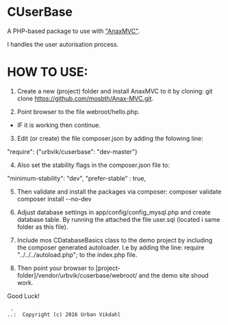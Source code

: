 CUserBase
=========

A PHP-based package to use with ["AnaxMVC"](https://github.com/mosbth/Anax-MVC).

I handles the user autorisation process.


HOW TO USE:
===========

1. Create a new (project) folder and install AnaxMVC to it by cloning:
git clone https://github.com/mosbth/Anax-MVC.git.

2. Point browser to the file webroot/hello.php. 
- IF it is working then continue.

3. Edit (or create) the file composer.json by adding the folowing line:

"require": {"urbvik/cuserbase": "dev-master"}

4. Also set the stability flags in the composer.json file to:

"minimum-stability": "dev",
"prefer-stable" : true,

5. Then validate and install the packages via composer:
composer validate
composer install --no-dev

6. Adjust database settings in app/config/config_mysql.php and create database table.
By running the attached the file user.sql (located i same folder as this file). 

7. Include mos CDatabaseBasics class to the demo project by including 
the composer generated autoloader. I.e by adding the line:
 require "../../../autoload.php";
to the index.php file.

8. Then point your browser to [project-folder]/vendor/urbvik/cuserbase/webroot/ 
and the demo site shoud work.

  
Good Luck!


```
 .  
..:  Copyright (c) 2016 Urban Vikdahl
```
